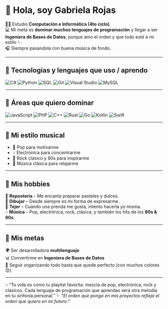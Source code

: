 # 🌸 Hola, soy Gabriela Rojas  

🙋‍♀️ Estudio **Computación e Informática (4to ciclo)**.  
💻 Mi meta es **dominar muchos lenguajes de programación** y llegar a ser  
**Ingeniera de Bases de Datos**, porque amo el orden y que todo esté a mi estilo ✨.  
🎧 Siempre pasandola con buena música de fondo.  

---

## 🚀 Tecnologías y lenguajes que uso / aprendo  

![C#](https://img.shields.io/badge/C%23-239120?style=for-the-badge&logo=c-sharp&logoColor=white)  ![Python](https://img.shields.io/badge/Python-3776AB?style=for-the-badge&logo=python&logoColor=white)  ![SQL](https://img.shields.io/badge/SQL-336791?style=for-the-badge&logo=postgresql&logoColor=white)  ![Git](https://img.shields.io/badge/Git-F05032?style=for-the-badge&logo=git&logoColor=white)  ![Visual Studio](https://img.shields.io/badge/Visual%20Studio-5C2D91?style=for-the-badge&logo=visual-studio&logoColor=white)  ![MySQL](https://img.shields.io/badge/MySQL-4479A1?style=for-the-badge&logo=mysql&logoColor=white)  

---

## 🌱 Áreas que quiero dominar  

![JavaScript](https://img.shields.io/badge/JavaScript-F7DF1E?style=for-the-badge&logo=javascript&logoColor=black)  ![PHP](https://img.shields.io/badge/PHP-777BB4?style=for-the-badge&logo=php&logoColor=white)  ![C++](https://img.shields.io/badge/C++-00599C?style=for-the-badge&logo=cplusplus&logoColor=white)  ![Rust](https://img.shields.io/badge/Rust-000000?style=for-the-badge&logo=rust&logoColor=white)  ![Go](https://img.shields.io/badge/Go-00ADD8?style=for-the-badge&logo=go&logoColor=white)  ![Kotlin](https://img.shields.io/badge/Kotlin-0095D5?style=for-the-badge&logo=kotlin&logoColor=white)  ![Swift](https://img.shields.io/badge/Swift-FA7343?style=for-the-badge&logo=swift&logoColor=white)  

---

## 🎵 Mi estilo musical
- 🎤 Pop para motivarme  
- 🎶 Electrónica para concentrarme  
- 🎸 Rock clásico y 80s para inspirarme  
- 🎼 Música clásica para relajarme  

---

## 🎨 Mis hobbies  

🍰 **Repostería** – Me encanta preparar pasteles y dulces.  
🎨 **Dibujar** – Desde siempre es mi forma de expresarme.  
🧶 **Tejer** – Cuando una prenda me gusta, intento hacerla yo misma.  
🎶 **Música** – Pop, electrónica, rock, clásica, y también los hits de los **80s & 90s**.  

---

## 🎯 Mis metas  

🌍 Ser desarrolladora **multilenguaje**  
📊 Convertirme en **Ingeniera de Bases de Datos**  
🌈 Seguir organizando todo hasta que quede perfecto (con muchos colores 😍)  

---
🎶 “Tu vida es como tu playlist favorita: mezcla de pop, electrónica, rock y clásicos. Cada lenguaje de programación que aprendas será otra melodía en tu sinfonía personal.”
✨ *"El orden que pongo en mis proyectos refleja el orden que quiero en mi futuro."*  
